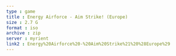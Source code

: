 ```yaml
---
type : game
title : Energy Airforce - Aim Strike! (Europe)
size : 2.7 G
format : iso
archive : zip
server : myrient
link2 : Energy%20Airforce%20-%20Aim%20Strike%21%20%28Europe%29
---
```

